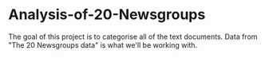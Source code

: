 # Analysis-of-20-Newsgroups
The goal of this project is to categorise all of the text documents. Data from "The 20 Newsgroups data" is what we'll be working with.  
